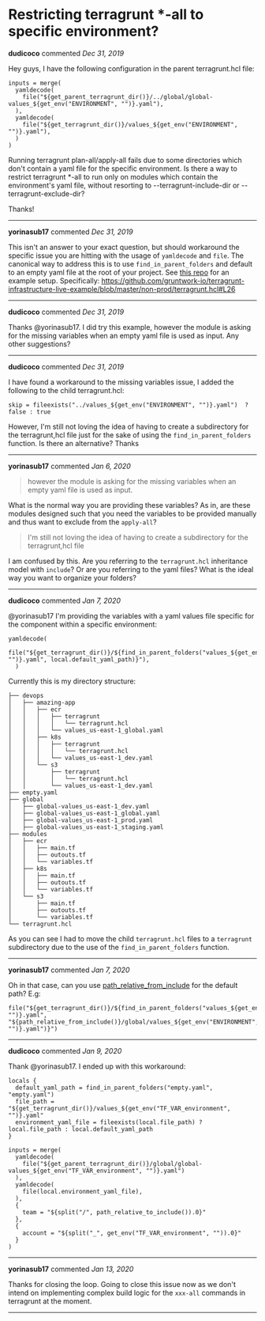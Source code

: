 # Restricting terragrunt *-all to specific environment?

**dudicoco** commented *Dec 31, 2019*

Hey guys,
I have the following configuration in the parent terragrunt.hcl file:
```
inputs = merge(
  yamldecode(
    file("${get_parent_terragrunt_dir()}/../global/global-values_${get_env("ENVIRONMENT", "")}.yaml"),
  ),
  yamldecode(
    file("${get_terragrunt_dir()}/values_${get_env("ENVIRONMENT", "")}.yaml"),
  )
)
```

Running terragrunt plan-all/apply-all fails due to some directories which don't contain a yaml file for the specific environment.
Is there a way to restrict terragrunt *-all to run only on modules which contain the environment's yaml file, without resorting to --terragrunt-include-dir or --terragrunt-exclude-dir?

Thanks!
<br />
***


**yorinasub17** commented *Dec 31, 2019*

This isn't an answer to your exact question, but should workaround the specific issue you are hitting with the usage of `yamldecode` and `file`. The canonical way to address this is to use `find_in_parent_folders` and default to an empty yaml file at the root of your project. See [this repo](https://github.com/gruntwork-io/terragrunt-infrastructure-live-example/) for an example setup. Specifically: https://github.com/gruntwork-io/terragrunt-infrastructure-live-example/blob/master/non-prod/terragrunt.hcl#L26
***

**dudicoco** commented *Dec 31, 2019*

Thanks @yorinasub17.
I did try this example, however the module is asking for the missing variables when an empty yaml file is used as input.
Any other suggestions?
***

**dudicoco** commented *Dec 31, 2019*

I have found a workaround to the missing variables issue, I added the following to the child terragrunt.hcl:
```
skip = fileexists("../values_${get_env("ENVIRONMENT", "")}.yaml")  ? false : true
```

However, I'm still not loving the idea of having to create a subdirectory for the terragrunt,hcl file just for the sake of using the ```find_in_parent_folders``` function. Is there an alternative?
Thanks
***

**yorinasub17** commented *Jan 6, 2020*

> however the module is asking for the missing variables when an empty yaml file is used as input.

What is the normal way you are providing these variables? As in, are these modules designed such that you need the variables to be provided manually and thus want to exclude from the `apply-all`?

> I'm still not loving the idea of having to create a subdirectory for the terragrunt,hcl file

I am confused by this. Are you referring to the `terragrunt.hcl` inheritance model with `include`? Or are you referring to the yaml files? What is the ideal way you want to organize your folders?
***

**dudicoco** commented *Jan 7, 2020*

@yorinasub17 I'm providing the variables with a yaml values file specific for the component within a specific environment:
```
yamldecode(
    file("${get_terragrunt_dir()}/${find_in_parent_folders("values_${get_env("ENVIRONMENT", "")}.yaml", local.default_yaml_path)}"),
  )
```

Currently this is my directory structure:
```
├── devops
│   ├── amazing-app
│   │   ├── ecr
│   │   │   ├── terragrunt
│   │   │   │   └── terragrunt.hcl
│   │   │   └── values_us-east-1_global.yaml
│   │   ├── k8s
│   │   │   ├── terragrunt
│   │   │   │   └── terragrunt.hcl
│   │   │   └── values_us-east-1_dev.yaml
│   │   └── s3
│   │       ├── terragrunt
│   │       │   └── terragrunt.hcl
│   │       └── values_us-east-1_dev.yaml
├── empty.yaml
├── global
│   ├── global-values_us-east-1_dev.yaml
│   ├── global-values_us-east-1_global.yaml
│   ├── global-values_us-east-1_prod.yaml
│   ├── global-values_us-east-1_staging.yaml
├── modules
│   ├── ecr
│   │   ├── main.tf
│   │   ├── outouts.tf
│   │   └── variables.tf
│   ├── k8s
│   │   ├── main.tf
│   │   ├── outouts.tf
│   │   └── variables.tf
│   └── s3
│       ├── main.tf
│       ├── outouts.tf
│       └── variables.tf
└── terragrunt.hcl
```
As you can see I had to move the child ```terragrunt.hcl``` files to a ```terragrunt``` subdirectory due to the use of the ```find_in_parent_folders``` function.
***

**yorinasub17** commented *Jan 7, 2020*

Oh in that case, can you use [path_relative_from_include](https://terragrunt.gruntwork.io/docs/features/built-in-functions/#path_relative_from_include) for the default path? E.g:

```
file("${get_terragrunt_dir()}/${find_in_parent_folders("values_${get_env("ENVIRONMENT", "")}.yaml", "${path_relative_from_include()}/global/values_${get_env("ENVIRONMENT", "")}.yaml")}")
```
***

**dudicoco** commented *Jan 9, 2020*

Thank @yorinasub17.
I ended up with this workaround:
```
locals {
  default_yaml_path = find_in_parent_folders("empty.yaml", "empty.yaml")
  file_path = "${get_terragrunt_dir()}/values_${get_env("TF_VAR_environment", "")}.yaml"
  environment_yaml_file = fileexists(local.file_path) ? local.file_path : local.default_yaml_path
}

inputs = merge(
  yamldecode(
    file("${get_parent_terragrunt_dir()}/global/global-values_${get_env("TF_VAR_environment", "")}.yaml")
  ),
  yamldecode(
    file(local.environment_yaml_file),
  ),
  {
    team = "${split("/", path_relative_to_include()).0}"
  },
  {
    account = "${split("_", get_env("TF_VAR_environment", "")).0}"
  }
)
```
***

**yorinasub17** commented *Jan 13, 2020*

Thanks for closing the loop. Going to close this issue now as we don't intend on implementing complex build logic for the `xxx-all` commands in terragrunt at the moment.
***

